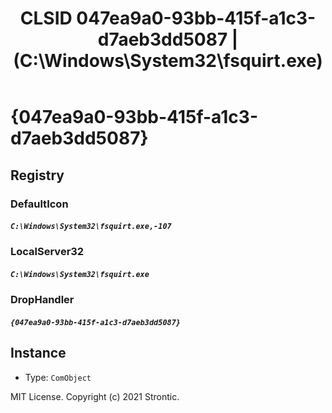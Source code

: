 ﻿---
title: "CLSID 047ea9a0-93bb-415f-a1c3-d7aeb3dd5087 | (C:\\Windows\\System32\\fsquirt.exe)"
excerpt: What is COM-Object CLSID 047ea9a0-93bb-415f-a1c3-d7aeb3dd5087?
---

# {047ea9a0-93bb-415f-a1c3-d7aeb3dd5087}


## Registry


### DefaultIcon

##### `C:\Windows\System32\fsquirt.exe,-107`

### LocalServer32

##### `C:\Windows\System32\fsquirt.exe`

### DropHandler

##### `{047ea9a0-93bb-415f-a1c3-d7aeb3dd5087}`

## Instance

* Type: `ComObject`

MIT License. Copyright (c) 2021 Strontic.


